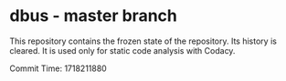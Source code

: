 # dbus - master branch

This repository contains the frozen state of the repository.
Its history is cleared. It is used only for static code
analysis with Codacy.

Commit Time: 1718211880